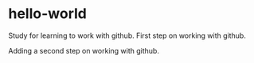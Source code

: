 # hello-world
Study for learning to work with github.
First step on working with github.

Adding a second step on working with github.
